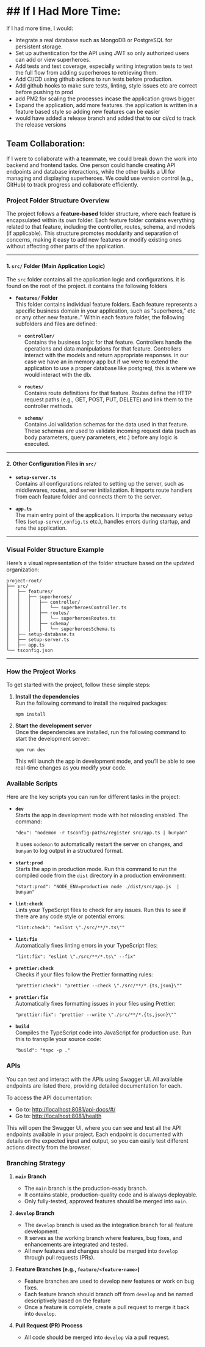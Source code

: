 # ## If I Had More Time:
If I had more time, I would:
- Integrate a real database such as MongoDB or PostgreSQL for persistent storage.
- Set up authentication for the API using JWT so only authorized users can add or view superheroes.
- Add tests and test coverage, especially writing integration tests to test the full flow from adding superheroes to retrieving them.
- Add CI/CD using github actions to run tests before production.
- Add github hooks to make sure tests, linting, style issues etc are correct before pushing to prod
- add PM2 for scaling the processes incase the application grows bigger.
- Expand the application, add more features. the application is written in a feature based style so adding new features can be easier
- would have added a release branch and added that to our ci/cd to track the release versions


## Team Collaboration:
If I were to collaborate with a teammate, we could break down the work into backend and frontend tasks. One person could handle creating API endpoints and database interactions, while the other builds a UI for managing and displaying superheroes. We could use version control (e.g., GitHub) to track progress and collaborate efficiently.


### **Project Folder Structure Overview**

The project follows a **feature-based** folder structure, where each feature is encapsulated within its own folder. Each feature folder contains everything related to that feature, including the controller, routes, schema, and models (if applicable). This structure promotes modularity and separation of concerns, making it easy to add new features or modify existing ones without affecting other parts of the application.

---

#### **1. `src/` Folder (Main Application Logic)**

The `src` folder contains all the application logic and configurations. it is found on the root of the project. it contains the following folders

- **`features/` Folder**  
  This folder contains individual feature folders. Each feature represents a specific business domain in your application, such as "superheros," etc or any other new feature.." Within each feature folder, the following subfolders and files are defined:

  - **`controller/`**  
    Contains the business logic for that feature. Controllers handle the operations and data manipulations for that feature. Controllers interact with the models and return appropriate responses. in our case we have an in memory app but if we were to extend the application to use a proper database like postgreql, this is where we would interact with the db.

   

  - **`routes/`**  
    Contains route definitions for that feature. Routes define the HTTP request paths (e.g., GET, POST, PUT, DELETE) and link them to the controller methods. 


  - **`schema/`**  
    Contains Joi validation schemas for the data used in that feature. These schemas are used to validate incoming request data (such as body parameters, query parameters, etc.) before any logic is executed.

---

#### **2. Other Configuration Files in `src/`**



- **`setup-server.ts`**  
  Contains all configurations related to setting up the server, such as middlewares, routes, and server initialization. It imports route handlers from each feature folder and connects them to the server.

- **`app.ts`**  
  The main entry point of the application. It imports the necessary setup files (`setup-server`,`config.ts` etc.), handles errors during startup, and runs the application.

---


### **Visual Folder Structure Example**

Here’s a visual representation of the folder structure based on the updated organization:

```
project-root/
├── src/
│   ├── features/
│   │   ├── superheroes/
│   │   │   ├── controller/
│   │   │   │   └── superheroesController.ts
│   │   │   ├── routes/
│   │   │   │   └── superheroesRoutes.ts
│   │   │   ├── schema/
│   │   │   │   └── superheroesSchema.ts
│   ├── setup-database.ts
│   ├── setup-server.ts
│   ├── app.ts
└── tsconfig.json
```

---

### **How the Project Works**

To get started with the project, follow these simple steps:

1. **Install the dependencies**  
   Run the following command to install the required packages:

   ```
   npm install
   ```

2. **Start the development server**  
   Once the dependencies are installed, run the following command to start the development server:

   ```
   npm run dev
   ```

   This will launch the app in development mode, and you’ll be able to see real-time changes as you modify your code.

### **Available Scripts**

Here are the key scripts you can run for different tasks in the project:

- **`dev`**  
  Starts the app in development mode with hot reloading enabled. The command:

  ```
  "dev": "nodemon -r tsconfig-paths/register src/app.ts | bunyan"
  ```

  It uses `nodemon` to automatically restart the server on changes, and `bunyan` to log output in a structured format.

- **`start:prod`**  
  Starts the app in production mode. Run this command to run the compiled code from the `dist` directory in a production environment:

  ```
  "start:prod": "NODE_ENV=production node ./dist/src/app.js  | bunyan"
  ```

- **`lint:check`**  
  Lints your TypeScript files to check for any issues. Run this to see if there are any code style or potential errors:

  ```
  "lint:check": "eslint \"./src/**/*.ts\""
  ```

- **`lint:fix`**  
  Automatically fixes linting errors in your TypeScript files:

  ```
  "lint:fix": "eslint \"./src/**/*.ts\" --fix"
  ```

- **`prettier:check`**  
  Checks if your files follow the Prettier formatting rules:

  ```
  "prettier:check": "prettier --check \"./src/**/*.{ts,json}\""
  ```

- **`prettier:fix`**  
  Automatically fixes formatting issues in your files using Prettier:

  ```
  "prettier:fix": "prettier --write \"./src/**/*.{ts,json}\""
  ```

- **`build`**  
  Compiles the TypeScript code into JavaScript for production use. Run this to transpile your source code:

  ```
  "build": "tspc -p ."
  ```




### **APIs**

You can test and interact with the APIs using Swagger UI. All available endpoints are listed there, providing detailed documentation for each. 

To access the API documentation:

- Go to: [http://localhost:8081/api-docs/#/](http://localhost:8081/api-docs/#/)
- Go to: [http://localhost:8081/health](check-server-health) 

This will open the Swagger UI, where you can see and test all the API endpoints available in your project. Each endpoint is documented with details on the expected input and output, so you can easily test different actions directly from the browser.


### **Branching Strategy**

1. **`main` Branch**
   - The `main` branch is the production-ready branch.
   - It contains stable, production-quality code and is always deployable.
   - Only fully-tested, approved features should be merged into `main`.

2. **`develop` Branch**
   - The `develop` branch is used as the integration branch for all feature development.
   - It serves as the working branch where features, bug fixes, and enhancements are integrated and tested.
   - All new features and changes should be merged into `develop` through pull requests (PRs).
   

3. **Feature Branches (e.g., `feature/<feature-name>`)**
   - Feature branches are used to develop new features or work on bug fixes.
   - Each feature branch should branch off from `develop` and be named descriptively based on the feature 
   - Once a feature is complete, create a pull request to merge it back into `develop`.

4. **Pull Request (PR) Process**
   - All code should be merged into `develop` via a pull request.
 



